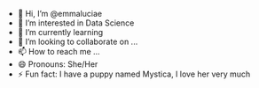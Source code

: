 - 👋 Hi, I’m @emmaluciae
- 👀 I’m interested in Data Science
- 🌱 I’m currently learning 
- 💞️ I’m looking to collaborate on ...
- 📫 How to reach me ...
- 😄 Pronouns: She/Her
- ⚡ Fun fact: I have a puppy named Mystica, I love her very much

<!---
emmaluciae/emmaluciae is a ✨ special ✨ repository because its `README.md` (this file) appears on your GitHub profile.
You can click the Preview link to take a look at your changes.
--->
